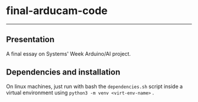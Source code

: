 # final-arducam-code
---
## Presentation
A final essay on Systems' Week Arduino/AI project.
## Dependencies and installation
On linux machines, just run with bash the `dependencies.sh` script inside a virtual environment using `python3 -m venv <virt-env-name>` .
